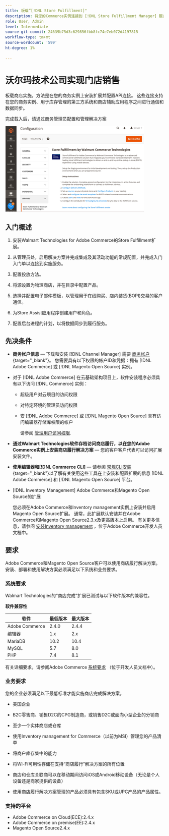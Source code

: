 ```yaml
---
title: 板载“[!DNL Store Fulfillment]"
description: 将您的Commerce实例连接到 [!DNL Store Fulfillment Manager] 服务，方法是完成一些入门步骤。
role: User, Admin
level: Intermediate
source-git-commit: 24639b75d3c629856fbb8fc74e7eb072d4197815
workflow-type: tm+mt
source-wordcount: '599'
ht-degree: 1%

---
```



# 沃尔玛技术公司实现门店销售

板载商店实施，方法是在您的商务实例上安装扩展并配置API连接。 这些连接支持在您的商务实例、用于库存管理的第三方系统和商店辅助应用程序之间进行通信和数据同步。

完成载入后，请通过商务管理员配置和管理解决方案

![[!DNL Store Fulfillment Service] 管理视图中的配置](assets/store-fulfillment-admin-home.png)

## 入门概述

1. 安装Walmart Technologies for Adobe Commerce的Store Fulfillment扩展。

1. 从管理员处，启用解决方案并完成集成及其活动功能的常规配置，并完成入门入门单以连接到实施服务。

1. 配置投放方法。

1. 将源设置为物理商店，并在目录中配置产品。

1. 选择并配置电子邮件模板，以管理用于在线购买、店内装货(BOPI)交易的客户通信。

1. 为Store Assist应用程序创建用户和角色。

1. 配置后台进程的计划，以将数据同步到履行服务。

## 先决条件

* **商务帐户信息** — 下载和安装 [!DNL Channel Manager] 需要 [商务帐户](https://docs.magento.com/user-guide/magento/magento-account.html){target=&quot;_blank&quot;}。 您需要具有以下权限的帐户ID和凭据：拥有 [!DNL Adobe Commerce] 或 [!DNL Magento Open Source] 实例。

* 对于 [!DNL Adobe Commerce] 在云基础架构项目上，软件安装程序必须具有以下访问 [!DNL Commerce] 实例：

   * 超级用户对云项目的访问权限
   * 对特定环境的管理员访问权限
   * 安 [!DNL Adobe Commerce] 或 [!DNL Magento Open Source] 具有访问编辑器存储库权限的帐户

      请参阅 [管理用户访问权限](https://devdocs.magento.com/cloud/project/user-admin.html).

* **通过Walmart Technologies软件存档访问商店履行，以在您的Adobe Commerce实例上安装商店履行解决方案** — 您的客户客户代表可以访问扩展安装文件。

* **使用编辑器和[!DNL Commerce CLI]**  — 请参阅 [常规CLI安装](https://devdocs.magento.com/extensions/install/){target=&quot;_blank&quot;}以了解有关使用这些工具在上安装和配置扩展的信息 [!DNL Adobe Commerce] 和 [!DNL Magento Open Source] 平台。

* [!DNL Inventory Management] Adobe Commerce和Magento Open Source的扩展

   您必须在Adobe Commerce和Inventory management实例上安装并启用Magento Open Source扩展。 通常，此扩展默认安装并在Adobe Commerce和Magento Open Source2.3.x及更高版本上启用。 有关更多信息，请参阅 [安装Inventory management](https://devdocs.magento.com/extensions/inventory-management/) ，位于Adobe Commerce开发人员文档中。

## 要求

Adobe Commerce和Magento Open Source客户可以使用商店履行解决方案。 安装、部署和使用解决方案必须满足以下系统和业务要求。

### 系统要求

Walmart Technologies的“商店完成”扩展已测试与以下软件版本的兼容性。

**软件兼容性**

| **软件** | **最低版本** | **最大版本** |
|----------------|---------------------|---------------------|
| Adobe Commerce | 2.4.0 | 2.4.4 |
| 编辑器 | 1.x | 2.x |
| MariaDB | 10.2 | 10.4 |
| MySQL | 5.7 | 8.0 |
| PHP | 7.4 | 8.1 |

有关详细要求，请参阅Adobe Commerce [系统要求](https://devdocs.magento.com/guides/v2.4/install-gde/system-requirements.html) （位于开发人员文档中）。

### 业务要求

您的企业必须满足以下最低标准才能实施商店完成解决方案。

* 美国企业

* B2C零售商、销售D2C的CPG制造商，或销售D2C或面向小型企业的分销商

* 至少一个实体商店或仓库

* 使用Inventory management for Commerce（以前为MSI）管理您的产品清单

* 将商户库存集中的能力

* 将Wi-Fi可用性存储在支持“商店履行”解决方案的所有位置

* 商店和仓库关联商可以在移动期间访问iOS或Android移动设备（无论是个人设备还是商家提供的设备）

* 使用商店履行解决方案管理的产品必须具有包含SKU或UPC产品的产品属性。

### 支持的平台

* Adobe Commerce on Cloud(ECE):2.4.x
* Adobe Commerce on premise(EE):2.4.x
* Magento Open Source2.4.x
